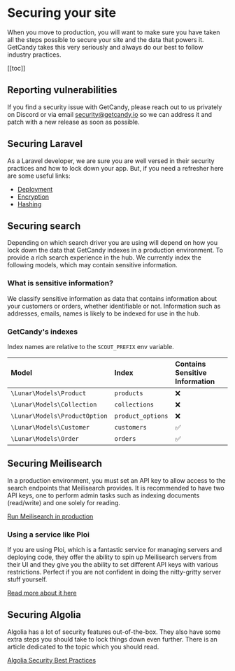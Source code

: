 # Securing your site

When you move to production, you will want to make sure you have taken all the steps possible to secure your site and the data that powers it. GetCandy takes this very seriously and always do our best to follow industry practices.

[[toc]]

## Reporting vulnerabilities

If you find a security issue with GetCandy, please reach out to us privately on Discord or via email [security@getcandy.io](mailto:security@getcandy.io) so we can address it and patch with a new release as soon as possible.

## Securing Laravel

As a Laravel developer, we are sure you are well versed in their security practices and how to lock down your app. But, if you need a refresher here are some useful links:

- [Deployment](https://laravel.com/docs/9.x/deployment)
- [Encryption](https://laravel.com/docs/9.x/encryption)
- [Hashing](https://laravel.com/docs/9.x/hashing)

## Securing search

Depending on which search driver you are using will depend on how you lock down the data that GetCandy indexes in a production environment. To provide a rich search experience in the hub. We currently index the following models, which may contain sensitive information.

### What is sensitive information?

We classify sensitive information as data that contains information about your customers or orders, whether identifiable or not. Information such as addresses, emails, names is likely to be indexed for use in the hub.

### GetCandy's indexes

Index names are relative to the `SCOUT_PREFIX` env variable.

|Model|Index|Contains Sensitive Information|
|:-|:-|:-|
`\Lunar\Models\Product`|`products`|❌|
`\Lunar\Models\Collection`|`collections`|❌|
`\Lunar\Models\ProductOption`|`product_options`|❌|
`\Lunar\Models\Customer`|`customers`|✅|
`\Lunar\Models\Order`|`orders`|✅|


## Securing Meilisearch

In a production environment, you must set an API key to allow access to the search endpoints that Meilisearch provides. It is recommended to have two API keys, one to perform admin tasks such as indexing documents (read/write) and one solely for reading.

[Run Meilisearch in production](https://docs.meilisearch.com/learn/cookbooks/running_production.html)

### Using a service like Ploi

If you are using Ploi, which is a fantastic service for managing servers and deploying code, they offer the ability to spin up Meilisearch servers from their UI and they give you the ability to set different API keys with various restrictions. Perfect if you are not confident in doing the nitty-gritty server stuff yourself.

[Read more about it here](https://ploi.io/features/meilisearch-server)

## Securing Algolia

Algolia has a lot of security features out-of-the-box. They also have some extra steps you should take to lock things down even further. There is an article dedicated to the topic which you should read.

[Algolia Security Best Practices](https://www.algolia.com/doc/guides/security/security-best-practices/)